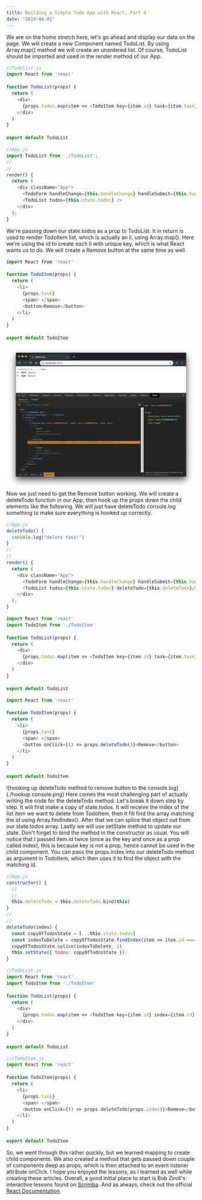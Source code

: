 ```yaml
---
title: Building a Simple Todo App with React, Part 4
date: "2019-04-01"
---
```


We are on the home stretch here, let's go ahead and display our data on the page. We will create a new Component named TodoList. By using Array.map() method we will create an unordered list. Of course, TodoList should be imported and used in the render method of our App.
```js
//Todolist.js
import React from 'react'

function TodoList(props) {
  return (
    <div>
      {props.todos.map(item => <TodoItem key={item.id} task={item.task} />)}
    </div>
  )
}

export default TodoList
```
```js
//App.js
import TodoList from './TodoList';
//
//
render() {
  return (
    <div className="App">
      <TodoForm handleChange={this.handleChange} handleSubmit={this.handleSubmit} userInput={this.state.userInput}/>
      <TodoList todos={this.state.todos} />
    </div>
  );
}
```
We're passing down our state.todos as a prop to TodoList.  It in return is used to render TodoItem list, which is actually an li, using Array.map(). Here we're using the id to create each li with unique key, which is what React wants us to do. We will create a Remove button at the same time as well.
```js
import React from 'react'

function TodoItem(props) {
  return (
    <li>
      {props.task}
      <span> </span>
      <button>Remove</button>
    </li>
  )
}

export default TodoItem
```
![TodoList displaying unordered list and remove button](./TodoList.png)
Now we just need to get the Remove button working. We will create a deleteTodo function in our App, then hook up the props down the child elements like the following. We will just have deleteTodo console.log something to make sure everything is hooked up correctly.
```js
//App.js
deleteTodo() {
  console.log("delete task!")
} 
//
//
render() {
  return (
    <div className="App">
      <TodoForm handleChange={this.handleChange} handleSubmit={this.handleSubmit} userInput={this.state.userInput}/>
      <TodoList todos={this.state.todos} deleteTodo={this.deleteTodo}/>
    </div>
  );
}
```
```js
import React from 'react'
import TodoItem from './TodoItem'

function TodoList(props) {
  return (
    <div>
      {props.todos.map(item => <TodoItem key={item.id} task={item.task} deleteTodo={props.deleteTodo}/>)}
    </div>
  )
}

export default TodoList
```
```js
import React from 'react'

function TodoItem(props) {
  return (
    <li>
      {props.task}
      <span> </span>
      <button onClick={() => props.deleteTodo()}>Remove</button>
    </li>
  )
}

export default TodoItem
```
![hooking up deleteTodo method to remove button to the console.log](./hookup console.png)
Here comes the most challenging part of actually writing the code for the deleteTodo method. Let's break it down step by step. It will first make a copy of state.todos. It will receive the index of the list item we want to delete from TodoItem, then it fill find the array matching the id using Array.findIndex(). After that we can splice that object out from our state.todos array. Lastly we will use setState method to update our state. Don't forget to bind the method in the constructor as usual. You will notice that I passed item.id twice (once as the key and once as a prop called index), this is because key is not a prop, hence cannot be used in the child component. You can pass the props.index into our deleteTodo method as argument in TodoItem, which then uses it to find the object with the matching id.
```js
//App.js
constructor() {
  //
  //
  this.deleteTodo = this.deleteTodo.bind(this)
}
//
//
deleteTodo(index) {
  const copyOfTodosState = [...this.state.todos]
  const indexToDelete = copyOfTodosState.findIndex(item => item.id === index)
  copyOfTodosState.splice(indexToDelete, 1)
  this.setState({ todos: copyOfTodosState });
}
```
```js
//TodoList.js
import React from 'react'
import TodoItem from './TodoItem'

function TodoList(props) {
  return (
    <div>
      {props.todos.map(item => <TodoItem key={item.id} index={item.id} task={item.task} deleteTodo={props.deleteTodo}/>)}
    </div>
  )
}

export default TodoList
```
```js
///TodoItem.js
import React from 'react'

function TodoItem(props) {
  return (
    <li>
      {props.task}
      <span> </span>
      <button onClick={() => props.deleteTodo(props.index)}>Remove</button>
    </li>
  )
}

export default TodoItem
```
So, we went through this rather quickly, but we learned mapping to create child components.  We also created a method that gets passed down couple of components deep as props, which is then attached to an event listener attribute onClick. I hope you enjoyed the lessons, as I learned as well while creating these articles. Overall, a good initial place to start is Bob Ziroll's interactive lessons found on [Scrimba](https://scrimba.com/g/glearnreact). And as always, check out the official [React Documentation](https://reactjs.org/docs/getting-started.html).